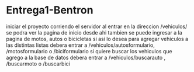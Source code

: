 # Entrega1-Bentron
iniciar el proyecto corriendo el servidor
al entrar en la direccion /vehiculos/ se podra ver la pagina de inicio 
desde ahi tambien se puede ingresar a la pagina de motos, autos o bicicletas si asi lo desea
para agregar vehiculos a las distintas listas debera entrar a /vehiculos/autosformulario, /motosformulario o /biciformulario
si quiere buscar los vehiculos que agrego a la base de datos debera entrar a /vehiculos/buscarauto , /buscarmoto o /buscarbici 
